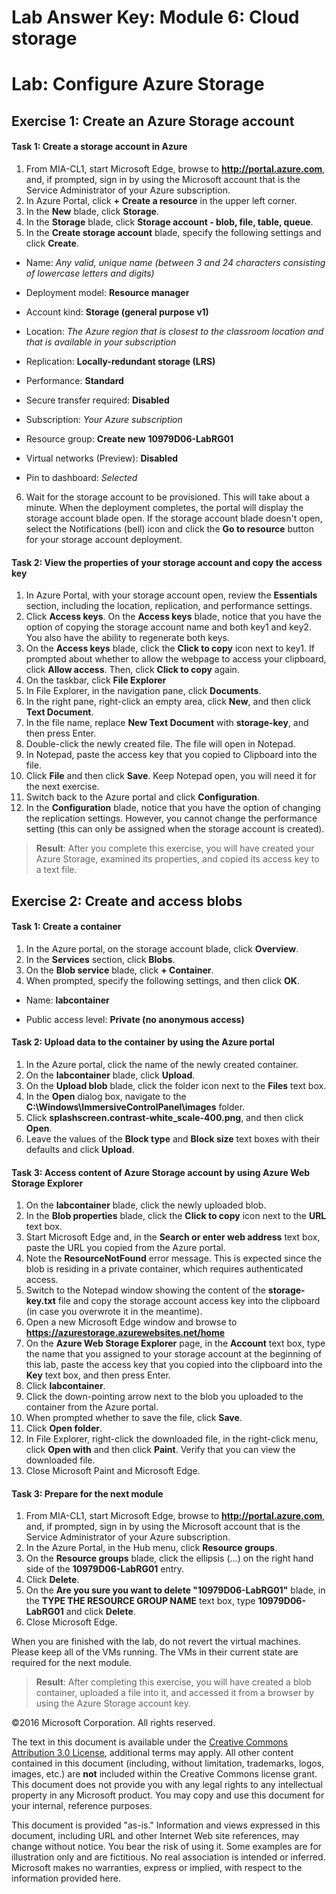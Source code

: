 ﻿# Lab Answer Key:  Module 6: Cloud storage
# Lab: Configure Azure Storage
  
## Exercise 1: Create an Azure Storage account
  
#### Task 1: Create a storage account in Azure
  
1.   From MIA-CL1, start Microsoft Edge, browse to **http://portal.azure.com**, and, if prompted, sign in by using the Microsoft account that is the Service Administrator of your Azure subscription.
2.   In Azure Portal, click **+ Create a resource** in the upper left corner.
3.   In the **New** blade, click **Storage**.
4.   In the **Storage** blade, click **Storage account - blob, file, table, queue**.
5.   In the **Create storage account** blade, specify the following settings and click **Create**.

  -   Name: _Any valid, unique name (between 3 and 24 characters consisting of lowercase letters and digits)_

  -   Deployment model: **Resource manager**

  -   Account kind: **Storage (general purpose v1)**
  
  -   Location: _The Azure region that is closest to the classroom location and that is available in your subscription_

  -   Replication: **Locally-redundant storage (LRS)**
  
  -   Performance: **Standard**

  -   Secure transfer required: **Disabled**

  -   Subscription: _Your Azure subscription_

  -   Resource group: **Create new** **10979D06-LabRG01**

  -   Virtual networks (Preview): **Disabled**
  
  -   Pin to dashboard: _Selected_

6.   Wait for the storage account to be provisioned. This will take about a minute. When the deployment completes, the portal will display the storage account blade open.  If the storage account blade doesn't open, select the Notifications (bell) icon and click the **Go to resource** button for your storage account deployment.


#### Task 2: View the properties of your storage account and copy the access key
  
1.   In Azure Portal, with your storage account open, review the **Essentials** section, including the location, replication, and performance settings.
2.   Click **Access keys**. On the **Access keys** blade, notice that you have the option of copying the storage account name and both key1 and key2. You also have the ability to regenerate both keys.
3.   On the **Access keys** blade, click the **Click to copy** icon next to key1. If prompted about whether to allow the webpage to access your clipboard, click **Allow access**. Then, click **Click to copy** again.
4.   On the taskbar, click **File Explorer**
5.   In File Explorer, in the navigation pane, click **Documents**.
6.   In the right pane, right-click an empty area, click **New**, and then click **Text Document**.
7.   In the file name, replace **New Text Document** with **storage-key**, and then press Enter.
8.   Double-click the newly created file. The file will open in Notepad. 
9.   In Notepad, paste the access key that you copied to Clipboard into the file.
10.   Click **File** and then click **Save**. Keep Notepad open, you will need it for the next exercise.
11.   Switch back to the Azure portal and click **Configuration**.
12.   In the **Configuration** blade, notice that you have the option of changing the replication settings. However, you cannot change the performance setting (this can only be assigned when the storage account is created).

> **Result**: After you complete this exercise, you will have created your Azure Storage, examined its properties, and copied its access key to a text file.


## Exercise 2: Create and access blobs
  
#### Task 1: Create a container
  
1.   In the Azure portal, on the storage account blade, click **Overview**. 
2.   In the **Services** section, click **Blobs**. 
2.   On the **Blob service** blade, click **+ Container**.
3.   When prompted, specify the following settings, and then click **OK**.

  -   Name: **labcontainer**

  -   Public access level: **Private (no anonymous access)**


#### Task 2: Upload data to the container by using the Azure portal
  
1.   In the Azure portal, click the name of the newly created container.
2.   On the **labcontainer** blade, click **Upload**.
3.   On the **Upload blob** blade, click the folder icon next to the **Files** text box.
4.   In the **Open** dialog box, navigate to the **C:\\Windows\\ImmersiveControlPanel\\images** folder.
5.   Click **splashscreen.contrast-white_scale-400.png**, and then click **Open**.
6.   Leave the values of the **Block type** and **Block size** text boxes with their defaults and click **Upload**.


#### Task 3: Access content of Azure Storage account by using Azure Web Storage Explorer
  
1.   On the **labcontainer** blade, click the newly uploaded blob.
2.   In the **Blob properties** blade, click the **Click to copy** icon next to the **URL** text box.
3.   Start Microsoft Edge and, in the **Search or enter web address** text box, paste the URL you copied from the Azure portal.
4.    Note the **ResourceNotFound** error message. This is expected since the blob is residing in a private container, which requires authenticated access. 
5.    Switch to the Notepad window showing the content of the **storage-key.txt** file and copy the storage account access key into the clipboard (in case you overwrote it in the meantime).
6.   Open a new Microsoft Edge window and browse to **https://azurestorage.azurewebsites.net/home**
7.   On the **Azure Web Storage Explorer** page, in the **Account** text box, type the name that you assigned to your storage account at the beginning of this lab, paste the access key that you copied into the clipboard into the **Key** text box, and then press Enter.
8.   Click **labcontainer**.
9.   Click the down-pointing arrow next to the blob you uploaded to the container from the Azure portal.
10.   When prompted whether to save the file, click **Save**.
11.   Click **Open folder**. 
12.   In File Explorer, right-click the downloaded file, in the right-click menu, click **Open with** and then click **Paint**. Verify that you can view the downloaded file. 
13.   Close Microsoft Paint and Microsoft Edge.

#### Task 3: Prepare for the next module

1.   From MIA-CL1, start Microsoft Edge, browse to **http://portal.azure.com**, and, if prompted, sign in by using the Microsoft account that is the Service Administrator of your Azure subscription.
2.   In the Azure Portal, in the Hub menu, click **Resource groups**.
3.   On the **Resource groups** blade, click the ellipsis (...) on the right hand side of the **10979D06-LabRG01** entry.
4.   Click **Delete**.
5.   On the **Are you sure you want to delete "10979D06-LabRG01"** blade, in the **TYPE THE RESOURCE GROUP NAME** text box, type **10979D06-LabRG01** and click **Delete**.
6.   Close Microsoft Edge.
  
When you are finished with the lab, do not revert the virtual machines. Please keep all of the VMs running. The VMs in their current state are required for the next module.

> **Result**: After completing this exercise, you will have created a blob container, uploaded a file into it, and accessed it from a browser by using the Azure Storage account key.



©2016 Microsoft Corporation. All rights reserved.

The text in this document is available under the [Creative Commons Attribution 3.0 License](https://creativecommons.org/licenses/by/3.0/legalcode "Creative Commons Attribution 3.0 License"), additional terms may apply.  All other content contained in this document (including, without limitation, trademarks, logos, images, etc.) are **not** included within the Creative Commons license grant.  This document does not provide you with any legal rights to any intellectual property in any Microsoft product. You may copy and use this document for your internal, reference purposes.

This document is provided "as-is." Information and views expressed in this document, including URL and other Internet Web site references, may change without notice. You bear the risk of using it. Some examples are for illustration only and are fictitious. No real association is intended or inferred. Microsoft makes no warranties, express or implied, with respect to the information provided here.

  
